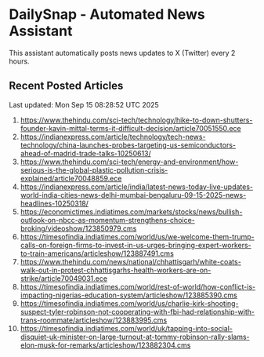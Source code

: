 # DailySnap - Automated News Assistant

This assistant automatically posts news updates to X (Twitter) every 2 hours.

## Recent Posted Articles

Last updated: Mon Sep 15 08:28:52 UTC 2025

1. https://www.thehindu.com/sci-tech/technology/hike-to-down-shutters-founder-kavin-mittal-terms-it-difficult-decision/article70051550.ece
2. https://indianexpress.com/article/technology/tech-news-technology/china-launches-probes-targeting-us-semiconductors-ahead-of-madrid-trade-talks-10250613/
3. https://www.thehindu.com/sci-tech/energy-and-environment/how-serious-is-the-global-plastic-pollution-crisis-explained/article70048859.ece
4. https://indianexpress.com/article/india/latest-news-today-live-updates-world-india-cities-news-delhi-mumbai-bengaluru-09-15-2025-news-headlines-10250318/
5. https://economictimes.indiatimes.com/markets/stocks/news/bullish-outlook-on-nbcc-as-momentum-strengthens-choice-broking/videoshow/123850979.cms
6. https://timesofindia.indiatimes.com/world/us/we-welcome-them-trump-calls-on-foreign-firms-to-invest-in-us-urges-bringing-expert-workers-to-train-americans/articleshow/123887491.cms
7. https://www.thehindu.com/news/national/chhattisgarh/white-coats-walk-out-in-protest-chhattisgarhs-health-workers-are-on-strike/article70049031.ece
8. https://timesofindia.indiatimes.com/world/rest-of-world/how-conflict-is-impacting-nigerias-education-system/articleshow/123885390.cms
9. https://timesofindia.indiatimes.com/world/us/charlie-kirk-shooting-suspect-tyler-robinson-not-cooperating-with-fbi-had-relationship-with-trans-roommate/articleshow/123883995.cms
10. https://timesofindia.indiatimes.com/world/uk/tapping-into-social-disquiet-uk-minister-on-large-turnout-at-tommy-robinson-rally-slams-elon-musk-for-remarks/articleshow/123882304.cms
